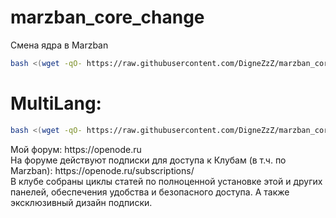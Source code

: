 # marzban_core_change
Смена ядра в Marzban

```BASH
bash <(wget -qO- https://raw.githubusercontent.com/DigneZzZ/marzban_core_change/main/change.sh)
```

# MultiLang:
```BASH
bash <(wget -qO- https://raw.githubusercontent.com/DigneZzZ/marzban_core_change/main/core.sh)
```
<p>
  Мой форум: https://openode.ru
  <br />На форуме действуют подписки для доступа к Клубам (в т.ч. по Marzban): https://openode.ru/subscriptions/
  <br />В клубе собраны циклы статей по полноценной установке этой и других панелей, обеспечения удобства и безопасного доступа. А также эксклюзивный дизайн подписки.
</p>
